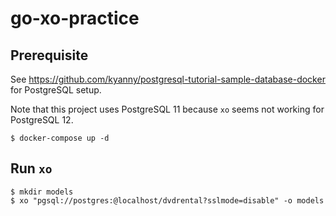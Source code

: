 # go-xo-practice

## Prerequisite

See https://github.com/kyanny/postgresql-tutorial-sample-database-docker for PostgreSQL setup.

Note that this project uses PostgreSQL 11 because `xo` seems not working for PostgreSQL 12.

```
$ docker-compose up -d
```

## Run `xo`

```
$ mkdir models
$ xo "pgsql://postgres:@localhost/dvdrental?sslmode=disable" -o models
```
